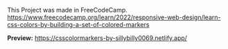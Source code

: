 This Project was made in FreeCodeCamp.
https://www.freecodecamp.org/learn/2022/responsive-web-design/learn-css-colors-by-building-a-set-of-colored-markers

**Preview:** https://csscolormarkers-by-sillybilly0069.netlify.app/
